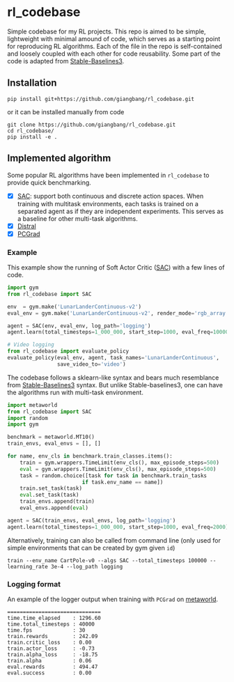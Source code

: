 # rl_codebase
Simple codebase for my RL projects. 
This repo is aimed to be simple, lightweight with minimal amound of code, which serves as a starting point for reproducing RL algorithms. 
Each of the file in the repo is self-contained and loosely coupled with each other for code reusability.
Some part of the code is adapted from [Stable-Baselines3](https://github.com/DLR-RM/stable-baselines3).

## Installation
```
pip install git+https://github.com/giangbang/rl_codebase.git
```
or it can be installed manually from code
```
git clone https://github.com/giangbang/rl_codebase.git
cd rl_codebase/
pip install -e .
```

## Implemented algorithm

Some popular RL algorithms have been implemented in `rl_codebase` to provide quick benchmarking.


- [x] [SAC](https://arxiv.org/pdf/1801.01290): support both continuous and discrete action spaces. When training with multitask environments, each tasks is trained on a separated agent as if they are independent experiments. This serves as a baseline for other multi-task algorithms.
- [x] [Distral](https://arxiv.org/abs/1707.04175)
- [x] [PCGrad](https://arxiv.org/pdf/2001.06782)   

### Example

This example show the running of Soft Actor Critic ([SAC](https://arxiv.org/pdf/1812.05905.pdf)) with a few lines of code.
```python
import gym
from rl_codebase import SAC

env  = gym.make('LunarLanderContinuous-v2')
eval_env = gym.make('LunarLanderContinuous-v2', render_mode='rgb_array')

agent = SAC(env, eval_env, log_path='logging')
agent.learn(total_timesteps=1_000_000, start_step=1000, eval_freq=10000)

# Video logging
from rl_codebase import evaluate_policy
evaluate_policy(eval_env, agent, task_names='LunarLanderContinuous',
                save_video_to='video')
```
The codebase follows a sklearn-like syntax and bears much resemblance from [Stable-Baselines3](https://github.com/DLR-RM/stable-baselines3) syntax. But unlike Stable-baselines3, one can have the algorithms run with multi-task environment.
```python
import metaworld
from rl_codebase import SAC
import random
import gym

benchmark = metaworld.MT10()
train_envs, eval_envs = [], []

for name, env_cls in benchmark.train_classes.items():
    train = gym.wrappers.TimeLimit(env_cls(), max_episode_steps=500)
    eval = gym.wrappers.TimeLimit(env_cls(), max_episode_steps=500)
    task = random.choice([task for task in benchmark.train_tasks
                        if task.env_name == name])
    train.set_task(task)
    eval.set_task(task)
    train_envs.append(train)
    eval_envs.append(eval)

agent = SAC(train_envs, eval_envs, log_path='logging')
agent.learn(total_timesteps=1_000_000, start_step=1000, eval_freq=2000)
```
Alternatively, training can also be called from command line (only used for simple environments that can be created by gym given `id`)
```
train --env_name CartPole-v0 --algs SAC --total_timesteps 100000 --learning_rate 3e-4 --log_path logging
```
### Logging format
An example of the logger output when training with `PCGrad` on [metaworld](https://github.com/rlworkgroup/metaworld).

```
==============================
time.time_elapsed    : 1296.60
time.total_timesteps : 40000
time.fps             : 30
train.rewards        : 242.09
train.critic_loss    : 0.00
train.actor_loss     : -0.73
train.alpha_loss     : -18.75
train.alpha          : 0.06
eval.rewards         : 494.47
eval.success         : 0.00
```
